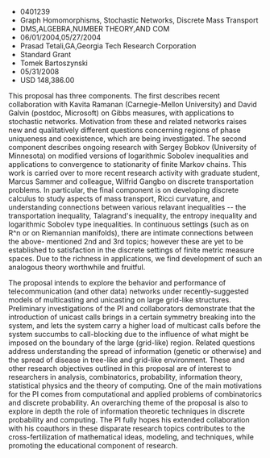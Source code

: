 
* 0401239
* Graph Homomorphisms, Stochastic Networks, Discrete Mass Transport
* DMS,ALGEBRA,NUMBER THEORY,AND COM
* 06/01/2004,05/27/2004
* Prasad Tetali,GA,Georgia Tech Research Corporation
* Standard Grant
* Tomek Bartoszynski
* 05/31/2008
* USD 148,386.00

This proposal has three components. The first describes recent collaboration
with Kavita Ramanan (Carnegie-Mellon University) and David Galvin (postdoc,
Microsoft) on Gibbs measures, with applications to stochastic networks.
Motivation from these and related networks raises new and qualitatively
different questions concerning regions of phase uniqueness and coexistence,
which are being investigated. The second component describes ongoing research
with Sergey Bobkov (University of Minnesota) on modified versions of logarithmic
Sobolev inequalities and applications to convergence to stationarity of finite
Markov chains. This work is carried over to more recent research activity with
graduate student, Marcus Sammer and colleague, Wilfrid Gangbo on discrete
transportation problems. In particular, the final component is on developing
discrete calculus to study aspects of mass transport, Ricci curvature, and
understanding connections between various relavant inequalities -- the
transportation inequality, Talagrand's inequality, the entropy inequality and
logarithmic Sobolev type inequalities. In continuous settings (such as on R^n or
on Riemannian manifolds), there are intimate connections between the above-
mentioned 2nd and 3rd topics; however these are yet to be established to
satisfaction in the discrete settings of finite metric measure spaces. Due to
the richness in applications, we find development of such an analogous theory
worthwhile and fruitful.

The proposal intends to explore the behavior and performance of
telecommunication (and other data) networks under recently-suggested models of
multicasting and unicasting on large grid-like structures. Preliminary
investigations of the PI and collaborators demonstrate that the introduction of
unicast calls brings in a certain symmetry breaking into the system, and lets
the system carry a higher load of multicast calls before the system succumbs to
call-blocking due to the influence of what might be imposed on the boundary of
the large (grid-like) region. Related questions address understanding the spread
of information (genetic or otherwise) and the spread of disease in tree-like and
grid-like environment. These and other research objectives outlined in this
proposal are of interest to researchers in analysis, combinatorics, probability,
information theory, statistical physics and the theory of computing. One of the
main motivations for the PI comes from computational and applied problems of
combinatorics and discrete probability. An overarching theme of the proposal is
also to explore in depth the role of information theoretic techniques in
discrete probability and computing. The PI fully hopes his extended
collaboration with his coauthors in these disparate research topics contributes
to the cross-fertilization of mathematical ideas, modeling, and techniques,
while promoting the educational component of research.
